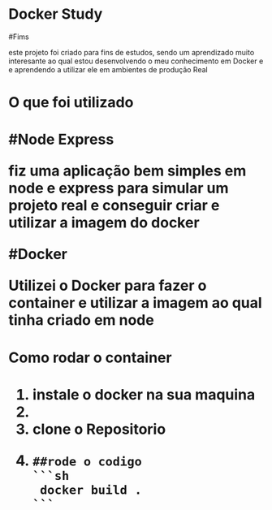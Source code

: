 <h1>Docker Study</h1>

#Fims 

<p>este projeto foi criado para fins de estudos,  sendo um aprendizado muito interesante ao qual estou desenvolvendo o meu conhecimento em Docker e
e aprendendo a utilizar ele em ambientes de produção Real
<p/>

<h1>O que foi utilizado<h1/>

#Node Express 

<p>fiz uma aplicação bem simples em node e express para simular um projeto real e conseguir criar e utilizar a imagem do docker<p/>

#Docker 

<p> Utilizei o Docker para fazer o container e utilizar a imagem ao qual tinha criado em node <p/>

<h1>Como rodar o container <h1/>


<ol>
    <li>instale o docker na sua maquina <li/>  
    <li>clone o Repositorio<li/>

    ##rode o codigo 
    ```sh
     docker build . 
    ```
</ol>

